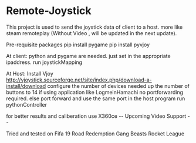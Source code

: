 # Remote-Joystick

This project is used to send the joystick data of client to a host.
more like steam remoteplay (Without Video , will be updated in the next update).


Pre-requisite packages
pip install pygame 
pip install pyvjoy

At client:
python and pygame are needed.
just set in the appropriate ipaddress.
run joystickMapping

At Host:
Install Vjoy  http://vjoystick.sourceforge.net/site/index.php/download-a-install/download
configure the number of devices needed up the number of buttons to 14
if using application like LogmeinHamachi no portforwarding required. 
else port forward and use the same port in the host program 
run pythonController

for better results and caliberation use X360ce 
-- Upcoming Video Support --

Tried and tested on 
Fifa 19
Road Redemption
Gang Beasts
Rocket League

